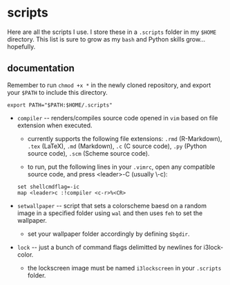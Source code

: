 # scripts

Here are all the scripts I use. I store these in a `.scripts` folder in my `$HOME` directory. This list is sure to grow as my `bash` and Python skills grow... hopefully.

## documentation

Remember to run `chmod +x *` in the newly cloned repository, and export your `$PATH` to include this directory.
```
export PATH="$PATH:$HOME/.scripts"
```

* `compiler` -- renders/compiles source code opened in `vim` based on file extension when executed. 

	* currently supports the following file extensions: `.rmd` (R-Markdown), `.tex` (LaTeX), `.md` (Markdown), `.c` (C source code), `.py` (Python source code), `.scm` (Scheme source code).

	* to run, put the following lines in your `.vimrc`, open any compatible source code, and press \<leader\>-C (usually \\-c):
	```
	set shellcmdflag=-ic
	map <leader>c :!compiler <c-r>%<CR>
	```

* `setwallpaper` -- script that sets a colorscheme baesd on a random image in a specified folder using `wal` and then uses `feh` to set the wallpaper.

	* set your wallpaper folder accordingly by defining `$bgdir`.

* `lock` -- just a bunch of command flags delimitted by newlines for i3lock-color.
	
	* the lockscreen image must be named `i3lockscreen` in your `.scripts` folder.
